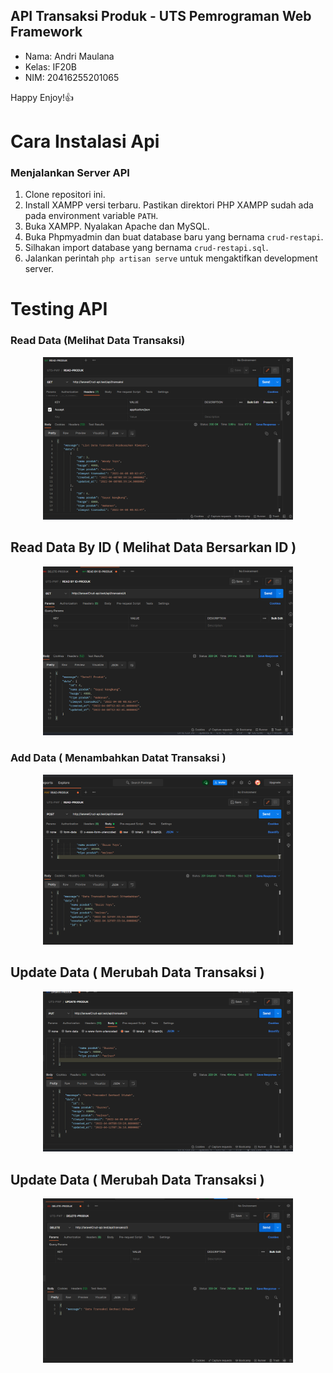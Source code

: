 ## API Transaksi Produk - UTS Pemrograman Web Framework

- Nama: Andri Maulana
- Kelas: IF20B
- NIM: 20416255201065

Happy Enjoy!👍
# Cara Instalasi Api
### Menjalankan Server API

1. Clone repositori ini.
1. Install XAMPP versi terbaru. Pastikan direktori PHP XAMPP sudah ada pada environment variable `PATH`.
2. Buka XAMPP. Nyalakan Apache dan MySQL.
3. Buka Phpmyadmin dan buat database baru yang bernama `crud-restapi`.
4. Silhakan import database yang bernama `crud-restapi.sql`.
5. Jalankan perintah `php artisan serve` untuk mengaktifkan development server.
# Testing API 
### Read Data (Melihat Data Transaksi)
<p align="center"><a href="#" target="_blank"><img src="public/img/read.png" width="400"></a></p>

## Read Data By ID ( Melihat Data Bersarkan ID )
<p align="center"><a href="#" target="_blank"><img src="public/img/readbyid.png" width="400"></a></p>

### Add Data ( Menambahkan Datat Transaksi )
<p align="center"><a href="#" target="_blank"><img src="public/img/add.png" width="400"></a></p>

## Update Data ( Merubah Data Transaksi )
<p align="center"><a href="#" target="_blank"><img src="public/img/put.png" width="400"></a></p>

## Update Data ( Merubah Data Transaksi )
<p align="center"><a href="#" target="_blank"><img src="public/img/delete.png" width="400"></a></p>
